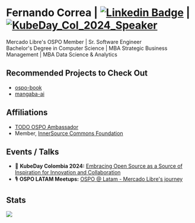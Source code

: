 # Fernando Correa | [![Linkedin Badge](https://img.shields.io/badge/-LinkedIn-blue?style=flat-square&logo=Linkedin&logoColor=white&link=https://www.linkedin.com/in/fernando-eugenio-correa/)](https://www.linkedin.com/in/fernando-eugenio-correa/) | [![KubeDay_Col_2024_Speaker](https://img.shields.io/badge/-LinuxFoundation-darkblue?style=flat-square&logo=LinuxFoundation&logoColor=white&link=https://www.credly.com/badges/7181d232-2624-4876-b9a5-8ac85fc5e3d4)](https://www.credly.com/badges/7181d232-2624-4876-b9a5-8ac85fc5e3d4)
Mercado Libre's OSPO Member | Sr. Software Engineer<br>
Bachelor's Degree in Computer Science | MBA Strategic Business Management | MBA Data Science & Analytics

## Recommended Projects to Check Out
 - [ospo-book](https://github.com/todogroup/ospo-book)
 - [mangaba-ai](https://github.com/dheiver2/mangaba_ai)

## Affiliations
 - [TODO OSPO Ambassador](https://todogroup.org/community/ambassadors/)
 - Member, [InnerSource Commons Foundation](https://innersourcecommons.org/about/members/)

## Events / Talks
- :microphone: **KubeDay Colombia 2024:** [Embracing Open Source as a Source of Inspiration for Innovation and Collaboration](https://youtu.be/91Oq6l0jreQ?si=8ZU_ubEcYnM9IkJ8)
- :studio_microphone: **OSPO LATAM Meetups:** [OSPO @ Latam - Mercado Libre's journey](https://www.youtube.com/live/ZV-K7In0qao?si=p0AdFr6yywyCU3Le)

## Stats
<p align="justify">
  <img align="bottom" src="https://github-readme-stats.vercel.app/api?username=fer-correa&show=show=reviews,prs_merged,prs_merged_percentage&layout=compact&theme=merko" />
</p>
